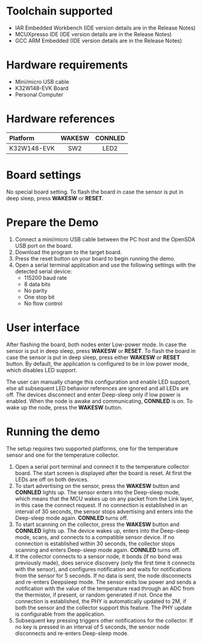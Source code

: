 Toolchain supported
===================
- IAR Embedded Workbench (IDE version details are in the Release Notes)
- MCUXpresso IDE (IDE version details are in the Release Notes)
- GCC ARM Embedded (IDE version details are in the Release Notes)

Hardware requirements
=====================
- Mini/micro USB cable
- K32W148-EVK Board
- Personal Computer

Hardware references
=====================
|   Platform   |  WAKESW  | CONNLED |
|:-------------|:--------:|:-------:|
| K32W148-EVK  | SW2      | LED2    |

Board settings
==============
No special board setting.
To flash the board in case the sensor is put in deep sleep, press **WAKESW** or **RESET**.

Prepare the Demo
================
1.  Connect a mini/micro USB cable between the PC host and the OpenSDA USB port on the board.
3.  Download the program to the target board.
4.  Press the reset button on your board to begin running the demo.
5.  Open a serial terminal application and use the following settings with the detected serial device:
    - 115200 baud rate
    - 8 data bits
    - No parity
    - One stop bit
    - No flow control

User interface
================
After flashing the board, both nodes enter Low-power mode. In case the sensor is put in deep sleep, press **WAKESW** or **RESET**. To flash the board in case the sensor is put in deep sleep, press either **WAKESW** or **RESET** button. By default, the application is configured to be in low power mode, which disables LED support.

The user can manually change this configuration and enable LED support, else all subsequent LED behavior references are ignored and all LEDs are off. The devices disconnect and enter Deep-sleep only if low power is enabled. When the node is awake and communicating, **CONNLED** is on. To wake up the node, press the **WAKESW** button.

Running the demo
================
The setup requires two supported platforms, one for the temperature sensor and one for the temperature collector.
1. Open a serial port terminal and connect it to the temperature collector board. The start screen is displayed after the board is reset. At first the LEDs are off on both devices.
2. To start advertising on the sensor, press the **WAKESW** button and **CONNLED** lights up. The sensor enters into the Deep-sleep mode, which means that the MCU wakes up on any packet from the Link layer, in this case the connect request. If no connection is established in an interval of 30 seconds, the sensor stops advertising and enters into the Deep-sleep mode again. **CONNLED** turns off.
3. To start scanning on the collector, press the **WAKESW** button and **CONNLED** lights up. The device wakes up, enters into the Deep-sleep mode, scans, and connects to a compatible sensor device. If no connection is established within 30 seconds, the collector stops scanning and enters Deep-sleep mode again. **CONNLED** turns off.
4. If the collector connects to a sensor node, it bonds (if no bond was previously made), does service discovery (only the first time it connects with the sensor), and configures notification and waits for notifications from the sensor for 5 seconds. If no data is sent, the node disconnects and re-enters Deepsleep mode. The sensor exits low power and sends a notification with the value of the temperature read through an ADC from the thermistor, if present, or random generated if not. Once the connection is established, the PHY is automatically updated to 2M, if both the sensor and the collector support this feature. The PHY update is configurable from the application.
5. Subsequent key pressing triggers other notifications for the collector. If no key is pressed in an interval of 5 seconds, the sensor node disconnects and re-enters Deep-sleep mode.